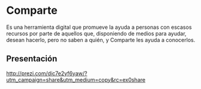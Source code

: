 Comparte
=============
Es una herramienta digital que promueve la ayuda a personas con escasos recursos por parte de aquellos que, disponiendo de medios para ayudar, desean hacerlo, pero 
no saben a quién, y Comparte les ayuda a conocerlos.

Presentación
------------
http://prezi.com/dic7e2yf6yaw/?utm_campaign=share&utm_medium=copy&rc=ex0share


